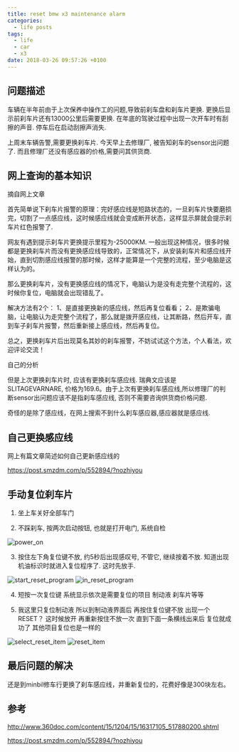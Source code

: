 ```yaml
---
title: reset bmw x3 maintenance alarm
categories:
  - life posts
tags:
  - life
  - car
  - x3
date: 2018-03-26 09:57:26 +0100
---
```


## 问题描述

车辆在半年前由于上次保养中操作工的问题,导致前刹车盘和刹车片更换. 更换后显示前刹车片还有13000公里后需要更换. 在年底的驾驶过程中出现一次开车时有刮擦的声音. 停车后在启动刮擦声消失.

上周末车辆告警,需要更换刹车片. 今天早上去修理厂, 被告知刹车的sensor出问题了. 而且修理厂还没有感应器的价格,需要问其供货商.  


## 网上查询的基本知识

摘自网上文章

首先简单说下刹车片报警的原理：完好感应线是短路状态的，一旦刹车片快要磨损完，切割了一点感应线，这时候感应线就会变成断开状态，这样显示屏就会提示刹车片红色报警了.

网友有遇到提示刹车片更换提示里程为-25000KM. 一般出现这种情况，很多时候都是更换刹车片而没有更换感应线导致的，正常情况下，从安装刹车片和感应线开始，直到切割感应线报警的那时候，这样才能算是一个完整的流程，至少电脑是这样认为的。

那么更换刹车片，没有更换感应线的情况下，电脑认为是没有走完整个流程的，这时候你复位，电脑就会出现错乱了。

解决方法有2个：
1、是直接更换新的感应线，然后再复位看看；
2、是欺骗电脑，让电脑认为走完整个流程了，那么就是拨开感应线，让其断路，然后开车，直到车子刹车片报警，然后重新接上感应线，然后再复位。


总之，更换刹车片后出现莫名其妙的刹车报警，不妨试试这个方法，个人看法，欢迎评论交流！

自己的分析


但是上次更换刹车片时, 应该有更换刹车感应线. 瑞典文应该是SLITAGEVARNARE, 价格为169.6。由于上次有更换刹车感应线,所以修理厂的判断sensor出问题应该不是指刹车感应线, 否则不需要咨询供货商价格问题.

奇怪的是除了感应线，在网上搜索不到什么刹车感应器,感应器就是感应线.


## 自己更换感应线

网上有篇文章简述如何自己更新感应线的

https://post.smzdm.com/p/552894/?nozhiyou


## 手动复位刹车片

1. 坐上车关好全部车门  

2. 不踩刹车, 按两次启动按钮, 也就是打开电门, 系统自检  

![power_on](assets/markdown-img-paste-20180326111859369.png)  

3. 按住左下角复位键不放, 约5秒后出现感叹号, 不管它, 继续按着不放. 知道出现机油标识时就进入复位程序了. 这时先放手.  

![start_reset_program](assets/markdown-img-paste-20180326112211277.png)
![in_reset_program](assets/markdown-img-paste-20180326112252959.png)

4. 短按一次复位键 系统显示依次是需要复位的项目 制动液 刹车片等等  

5. 我这里只复位制动液 所以到制动液界面后 再按住复位键不放 出现一个RESET？ 这时候放开 再重新按住不放一次 直到下面一条横线出来后 复位就成功了 其他项目复位也是一样的  

![select_reset_item](assets/markdown-img-paste-20180326112508855.png)
![reset_item](assets/markdown-img-paste-20180326112632822.png)


## 最后问题的解决

还是到minbil修车行更换了刹车感应线，并重新复位的，花费好像是300块左右。

## 参考

http://www.360doc.com/content/15/1204/15/16317105_517880200.shtml  

https://post.smzdm.com/p/552894/?nozhiyou
